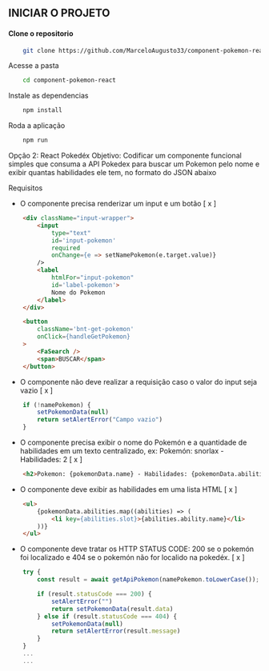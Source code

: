 ## INICIAR O PROJETO
#### Clone o repositorio
```bash
    git clone https://github.com/MarceloAugusto33/component-pokemon-react.git
```

Acesse a pasta
```bash
    cd component-pokemon-react
```

Instale as dependencias
```bash
    npm install
```

Roda a aplicação
```bash
    npm run
```

Opção 2: React Pokedéx
Objetivo: Codificar um componente funcional simples que consuma a API Pokedex para buscar um Pokemon pelo nome e exibir quantas habilidades ele tem, no formato do JSON abaixo

Requisitos
- O componente precisa renderizar um input e um botão [ x ]
```html
    <div className="input-wrapper">
        <input
            type="text"
            id='input-pokemon'
            required
            onChange={e => setNamePokemon(e.target.value)}
        />
        <label 
            htmlFor="input-pokemon" 
            id='label-pokemon'>
            Nome do Pokemon
        </label>
    </div>

    <button
        className='bnt-get-pokemon'
        onClick={handleGetPokemon}
    >
        <FaSearch />
        <span>BUSCAR</span>
    </button>
```
- O componente não deve realizar a requisição caso o valor do input seja vazio [ x ]
```javascript
    if (!namePokemon) {
        setPokemonData(null)
        return setAlertError("Campo vazio")
    }
```

- O componente precisa exibir o nome do Pokemón e a quantidade de habilidades em um texto centralizado, ex: Pokemón: snorlax - Habilidades: 2 [ x ]
```html
    <h2>Pokemon: {pokemonData.name} - Habilidades: {pokemonData.abilities.length}</h2>

```
- O componente deve exibir as habilidades em uma lista HTML [ x ]
```html
    <ul>
        {pokemonData.abilities.map((abilities) => (
            <li key={abilities.slot}>{abilities.ability.name}</li>
        ))}
    </ul>

```


- O componente deve tratar os HTTP STATUS CODE: 200 se o pokemón foi localizado e 404 se o pokemón não for localido na pokedéx. [ x ]

```javascript
    try {
        const result = await getApiPokemon(namePokemon.toLowerCase());

        if (result.statusCode === 200) {
            setAlertError("")
            return setPokemonData(result.data)
        } else if (result.statusCode === 404) {
            setPokemonData(null)
            return setAlertError(result.message)
        }
    }
    ...
    ...
```


